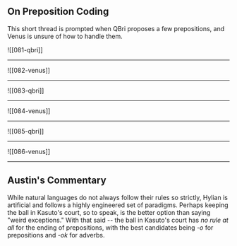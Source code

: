 ## On Preposition Coding

This short thread is prompted when QBri proposes a few prepositions, and Venus is unsure of how to handle them.

![[081-qbri]]

---
![[082-venus]]

---
![[083-qbri]]

---
![[084-venus]]

---
![[085-qbri]]

---
![[086-venus]]

---
## Austin's Commentary

While natural languages do not always follow their rules so strictly, Hylian is artificial and follows a highly engineered set of paradigms. Perhaps keeping the ball in Kasuto's court, so to speak, is the better option than saying "weird exceptions." With that said -- the ball in Kasuto's court has _no rule at all_ for the ending of prepositions, with the best candidates being _-o_ for prepositions and _-ok_ for adverbs.